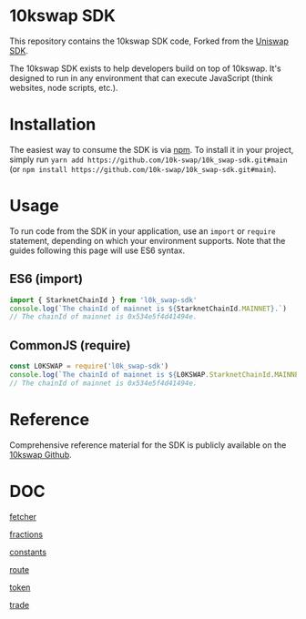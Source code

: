 # 10kswap SDK

This repository contains the 10kswap SDK code, Forked from the [Uniswap SDK](https://github.com/Uniswap/v2-sdk).

The 10kswap SDK exists to help developers build on top of 10kswap. It's designed to run in any environment that can execute JavaScript (think websites, node scripts, etc.).

# Installation

The easiest way to consume the SDK is via [npm](https://github.com/10k-swap/10k_swap-sdk). To install it in your project, simply run `yarn add https://github.com/10k-swap/10k_swap-sdk.git#main` (or `npm install https://github.com/10k-swap/10k_swap-sdk.git#main`).

# Usage

To run code from the SDK in your application, use an `import` or `require` statement, depending on which your environment supports. Note that the guides following this page will use ES6 syntax.

## ES6 (import)

```typescript
import { StarknetChainId } from 'l0k_swap-sdk'
console.log(`The chainId of mainnet is ${StarknetChainId.MAINNET}.`)
// The chainId of mainnet is 0x534e5f4d41494e.
```

## CommonJS (require)

```typescript
const L0KSWAP = require('l0k_swap-sdk')
console.log(`The chainId of mainnet is ${L0KSWAP.StarknetChainId.MAINNET}.`)
// The chainId of mainnet is 0x534e5f4d41494e.
```

# Reference

Comprehensive reference material for the SDK is publicly available on the [10kswap Github](https://github.com/10k-swap).

# DOC

[fetcher](https://github.com/10k-swap/10k_swap-sdk/blob/main/doc/fetcher.md)

[fractions](https://github.com/10k-swap/10k_swap-sdk/blob/main/doc/fractions.md)

[constants](https://github.com/10k-swap/10k_swap-sdk/blob/main/doc/other-exports.md)

[route](https://github.com/10k-swap/10k_swap-sdk/blob/main/doc/route.md)

[token](https://github.com/10k-swap/10k_swap-sdk/blob/main/doc/token.md)

[trade](https://github.com/10k-swap/10k_swap-sdk/blob/main/doc/trade.md)
